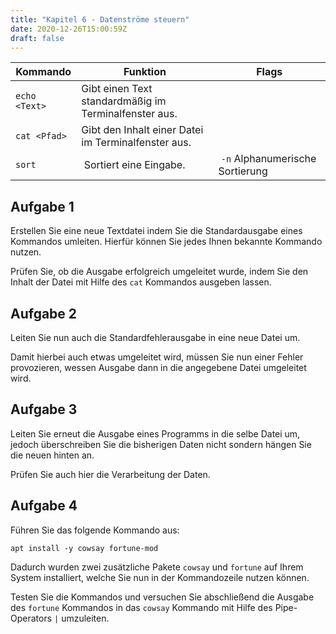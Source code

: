 ```yaml
---
title: "Kapitel 6 - Datenströme steuern"
date: 2020-12-26T15:00:59Z
draft: false
---
```


| Kommando      | Funktion      | Flags |
| ------------- | ------------- | ----- |
| `echo <Text>` | Gibt einen Text standardmäßig im Terminalfenster aus. | |
| `cat <Pfad>` | Gibt den Inhalt einer Datei im Terminalfenster aus. | |
| `sort` | Sortiert eine Eingabe. | `-n` Alphanumerische Sortierung |

## Aufgabe 1
Erstellen Sie eine neue Textdatei indem Sie die Standardausgabe eines Kommandos umleiten. Hierfür können Sie jedes Ihnen bekannte Kommando nutzen.

Prüfen Sie, ob die Ausgabe erfolgreich umgeleitet wurde, indem Sie den Inhalt der Datei mit Hilfe des `cat` Kommandos ausgeben lassen.

## Aufgabe 2
Leiten Sie nun auch die Standardfehlerausgabe in eine neue Datei um. 

Damit hierbei auch etwas umgeleitet wird, müssen Sie nun einer Fehler provozieren, wessen Ausgabe dann in die angegebene Datei umgeleitet wird. 

## Aufgabe 3
Leiten Sie erneut die Ausgabe eines Programms in die selbe Datei um, jedoch überschreiben Sie die bisherigen Daten nicht sondern hängen Sie die neuen hinten an. 

Prüfen Sie auch hier die Verarbeitung der Daten.

## Aufgabe 4
Führen Sie das folgende Kommando aus:

`apt install -y cowsay fortune-mod`

Dadurch wurden zwei zusätzliche Pakete `cowsay` und `fortune` auf Ihrem System installiert, welche Sie nun in der Kommandozeile nutzen können.

Testen Sie die Kommandos und versuchen Sie abschließend die Ausgabe des `fortune` Kommandos in das `cowsay` Kommando mit Hilfe des Pipe-Operators `|` umzuleiten.
